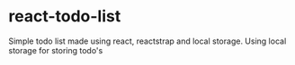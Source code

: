 # react-todo-list
Simple todo list made using react, reactstrap and local storage. Using local storage for storing todo's
